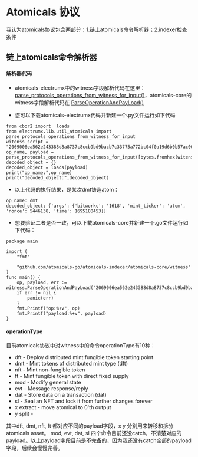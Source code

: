 # Atomicals 协议

我认为atomicals协议包含两部分：1.链上atomicals命令解析器；2.indexer检查条件


## 链上atomicals命令解析器

#### 解析器代码

- atomicals-electrumx中的witness字段解析代码在这里：[parse_protocols_operations_from_witness_for_input()](https://github.com/atomicals/atomicals-electrumx/blob/a70089d9d62ed4e3c4af0effbc74eb715c84bca2/electrumx/lib/util_atomicals.py#L1162)，atomicals-core的witness字段解析代码在 [ParseOperationAndPayLoad()](https://github.com/yimingWOW/atomicals-indexer/atomicals-core/blob/main/atomicals/witness/witness.go#63)

- 您可以下载atomicals-electrumx代码并新建一个.py文件运行如下代码

``` 
from cbor2 import  loads
from electrumx.lib.util_atomicals import parse_protocols_operations_from_witness_for_input
witenss_script = "2069006ea562e243388d8a8737c8ccb9bd9bacb7c33775a772bc04f0a19d6b0b57ac00630461746f6d03646d743ba16461726773a468626974776f726b6364313631386b6d696e745f7469636b65726461746f6d656e6f6e63651a005319fa6474696d651a650a66a568"
op_name, payload = parse_protocols_operations_from_witness_for_input([bytes.fromhex(witenss_script)])
decoded_object = {}
decoded_object = loads(payload)      
print("op_name:",op_name)
print("decoded_object:",decoded_object)
``` 
- 以上代码的执行结果，是某次dmt铸造atom：

``` 
op_name: dmt
decoded_object: {'args': {'bitworkc': '1618', 'mint_ticker': 'atom', 'nonce': 5446138, 'time': 1695180453}}
``` 

- 想要验证二者是否一致，可以下载atomicals-core并新建一个.go文件运行如下代码：

``` 
package main

import (
	"fmt"

	"github.com/atomicals-go/atomicals-indexer/atomicals-core/witness"
)
func main() {
    op, payload, err := witness.ParseOperationAndPayLoad("2069006ea562e243388d8a8737c8ccb9bd9bacb7c33775a772bc04f0a19d6b0b57ac00630461746f6d03646d743ba16461726773a468626974776f726b6364313631386b6d696e745f7469636b65726461746f6d656e6f6e63651a005319fa6474696d651a650a66a568")
    if err != nil {
        panic(err)
    }
    fmt.Printf("op:%+v", op)
    fmt.Printf("payload:%+v", payload)
}
``` 

#### operationType

目前atomicals协议中对witness中的命令operationType有10种：

- dft - Deploy distributed mint fungible token starting point
- dmt - Mint tokens of distributed mint type (dft)
- nft - Mint non-fungible token
- ft - Mint fungible token with direct fixed supply
- mod - Modify general state
- evt - Message response/reply
- dat - Store data on a transaction (dat)
- sl - Seal an NFT and lock it from further changes forever
- x   extract - move atomical to 0'th output
- y   split -

其中dft, dmt, nft, ft 都对应不同的payload字段，x y 分别用来转移和拆分atomicals asset。
mod, evt, dat, sl 四个命令目前还没catch，不清楚对应的payload。以上payload字段目前是不完备的，因为我还没有catch全部的payload字段，后续会慢慢完善。